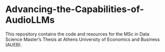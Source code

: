 # Advancing-the-Capabilities-of-AudioLLMs
This repository contains the code and resources for the MSc in Data Science Master’s Thesis at Athens University of Economics and Business (AUEB).
